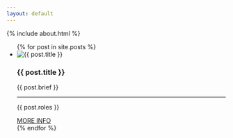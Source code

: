```yaml
---
layout: default
---
```


<div class="inner">
	{% include about.html %}
	<ul class="project-list" id="work">
		{% for post in site.posts %}
		<li class="project-preview">
			<div class="img-wrapper {% if post.photo-img %}img-wrapper--photo-img{% endif %}">
				<img src="{{ post.img | relative_url }}" alt="{{ post.title }}">
			</div>
			<div class="info">
				<h3>{{ post.title }}</h3>
				<p class="brief">{{ post.brief }}</p>
				<hr>
				<p class="roles">{{ post.roles }}</p>
				<a href="{{ post.url | relative_url }}" class="zt-button slide--next slide">MORE INFO</a>
			</div>
		</li>
		{% endfor %}
	</ul>
</div>